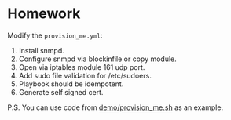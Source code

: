 # Homework

Modify the `provision_me.yml`:

1. Install snmpd.
2. Configure snmpd via blockinfile or copy module.
3. Open via iptables module 161 udp port.
4. Add sudo file validation for /etc/sudoers.
5. Playbook should be idempotent.
6. Generate self signed cert.

P.S. You can use code from [demo/provision_me.sh](demo/provision_me.sh) as an example.
